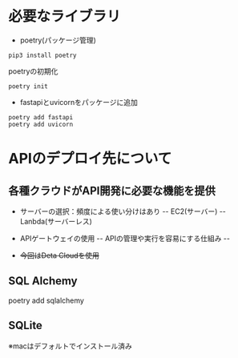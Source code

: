 # 必要なライブラリ
- poetry(パッケージ管理)
```command
pip3 install poetry
```
poetryの初期化
```command
poetry init
```

- fastapiとuvicornをパッケージに追加
```command
poetry add fastapi
poetry add uvicorn
```


# APIのデプロイ先について
## 各種クラウドがAPI開発に必要な機能を提供
- サーバーの選択：頻度による使い分けはあり
-- EC2(サーバー)
-- Lanbda(サーバーレス)

- APIゲートウェイの使用
-- APIの管理や実行を容易にする仕組み
-- 
- ~~今回はDeta Cloudを使用~~

## SQL Alchemy
poetry add sqlalchemy
## SQLite
※macはデフォルトでインストール済み

